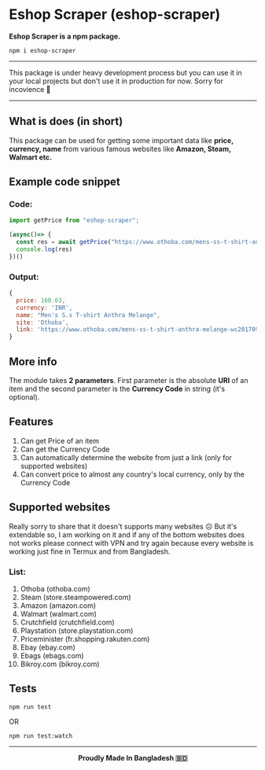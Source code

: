 # Eshop Scraper (eshop-scraper)

**Eshop Scraper is a npm package.**
```
npm i eshop-scraper
```
___
This package is under heavy development process but you can use it in your local projects but don't use it in production for now. Sorry for incovience 🙏
___

## What is does (in short)

This package can be used for getting some important data like **price, currency, name** from various famous websites like **Amazon, Steam, Walmart etc.**

## Example code snippet
### Code:
```js
import getPrice from "eshop-scraper";

(async()=> {
  const res = await getPrice("https://www.othoba.com/mens-ss-t-shirt-anthra-melange-wc201709l-win00354-color", "EUR");
  console.log(res)
})()
```
### Output:

```js
{
  price: 160.63,
  currency: 'INR',
  name: "Men's S.s T-shirt Anthra Melange",
  site: 'Othoba',
  link: 'https://www.othoba.com/mens-ss-t-shirt-anthra-melange-wc201709l-win00354-color'
}
```

## More info
The module takes **2 parameters**.
First parameter is the absolute **URI** of an item and the second parameter is the **Currency Code** in string (it's optional).

## Features
1. Can get Price of an item
2. Can get the Currency Code
3. Can automatically determine the website from just a link (only for supported websites)
4. Can convert price to almost any country's local currency, only by the Currency Code

## Supported websites
Really sorry to share that it doesn't supports many websites ☹️ But it's extendable so, I am working on it and if any of the bottom websites does not works please connect with VPN and try again because every website is working just fine in Termux and from Bangladesh.
### List:
1. Othoba (othoba.com)
2. Steam (store.steampowered.com)
3. Amazon (amazon.com)
4. Walmart (walmart.com)
4. Crutchfield (crutchfield.com)
6. Playstation (store.playstation.com)
6. Priceminister (fr.shopping.rakuten.com)
8. Ebay (ebay.com)
9. Ebags (ebags.com)
10. Bikroy.com (bikroy.com)

## Tests
```
npm run test
```
OR
```
npm run test:watch
```
___
**<p align="center">Proudly Made In Bangladesh 🇧🇩</p>**
